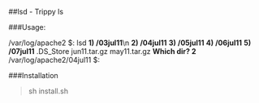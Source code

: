 ##lsd - Trippy ls

###Usage:

/var/log/apache2 $: lsd
**1) /03jul11**\n
**2) /04jul11**
**3) /05jul11**
**4) /06jul11**
**5) /07jul11**
.DS_Store
jun11.tar.gz
may11.tar.gz
**Which dir? 2**
/var/log/apache2/04jul11 $:

###Installation

> sh install.sh
